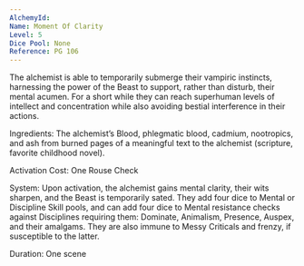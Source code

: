 ```yaml
---
AlchemyId: 
Name: Moment Of Clarity
Level: 5
Dice Pool: None
Reference: PG 106
---
```

The alchemist is able to temporarily submerge their vampiric instincts, harnessing the power of the Beast to support, rather than disturb, their mental acumen. For a short while they can reach superhuman levels of intellect and concentration while also avoiding bestial interference in their actions. 

Ingredients: The alchemist’s Blood, phlegmatic blood, cadmium, nootropics, and ash from burned pages of a meaningful text to the alchemist (scripture, favorite childhood novel). 

Activation Cost: One Rouse Check 

System: Upon activation, the alchemist gains mental clarity, their wits sharpen, and the Beast is temporarily sated. They add four dice to Mental or Discipline Skill pools, and can add four dice to Mental resistance checks against Disciplines requiring them: Dominate, Animalism, Presence, Auspex, and their amalgams. They are also immune to Messy Criticals and frenzy, if susceptible to the latter. 

Duration: One scene